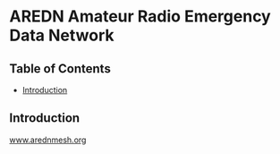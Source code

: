 # AREDN Amateur Radio Emergency Data Network <!-- omit from toc -->

## Table of Contents <!-- omit from toc -->

- [Introduction](#introduction)

## Introduction

www.arednmesh.org

